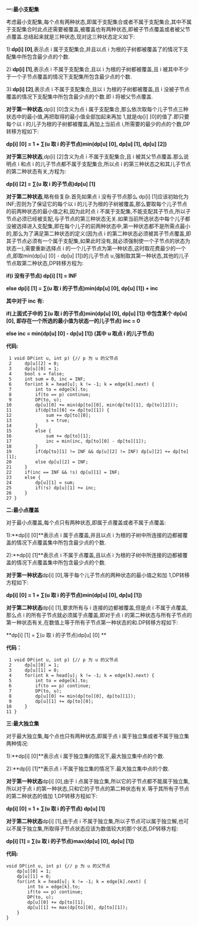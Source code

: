 **一:最小支配集**

考虑最小支配集,每个点有两种状态,即属于支配集合或者不属于支配集合,其中不属于支配集合时此点还需要被覆盖,被覆盖也有两种状态,即被子节点覆盖或者被父节点覆盖.总结起来就是三种状态,现对这三种状态定义如下:

1):**dp[i] [0]**,表示点 i 属于支配集合,并且以点 i 为根的子树都被覆盖了的情况下支配集中所包含最少点的个数.

2):**dp[i] [1]**,表示点 i 不属于支配集合,且以 i 为根的子树都被覆盖,且 i 被其中不少于一个子节点覆盖的情况下支配集所包含最少点的个数.

3):**dp[i] [2]**,表示点 i 不属于支配集合,且以 i 为根的子树都被覆盖,且 i 没被子节点覆盖的情况下支配集中所包含最少点的个数.即 i 将被父节点覆盖.

**对于第一种状态**,dp[i] [0]含义为点 i 属于支配集合,那么依次取每个儿子节点三种状态中的最小值,再把取得的最小值全部加起来再加 1,就是dp[i] [0]的值了.即只要每个以 i 的儿子为根的子树都被覆盖,再加上当前点 i,所需要的最少的点的个数,DP转移方程如下:

**dp[i] [0] = 1 + ∑(u 取 i 的子节点)min(dp[u] [0], dp[u] [1], dp[u] [2])**

**对于第三种状态**,dp[i] [2]含义为点 i 不属于支配集合,且 i 被其父节点覆盖.那么说明点 i 和点 i 的儿子节点都不属于支配集合,所以点 i 的第三种状态之和其儿子节点的第二种状态有关,方程为:

**dp[i] [2] = ∑(u 取 i 的子节点)dp[u] [1]**

**对于第二种状态**,略有些复杂.首先如果点 i 没有子节点那么 dp[i] [1]应该初始化为 INF;否则为了保证它的每个以 i 的儿子为根的子树被覆盖,那么要取每个儿子节点的前两种状态的最小值之和,因为此时点 i 不属于支配集,不能支配其子节点,所以子节点必须已经被支配,与子节点的第三种状态无关.如果当前所选状态中每个儿子都没被选择进入支配集,即在每个儿子的前两种状态中,第一种状态都不是所需点最小的,那么为了满足第二种状态的定义(因为点 i 的第二种状态必须被其子节点覆盖,即其子节点必须有一个属于支配集,如果此时没有,就必须强制使一个子节点的状态为状态一),需要重新选择点 i 的一个儿子节点为第一种状态,这时取花费最少的一个点,即取min(dp[u] [0] - dp[u] [1])的儿子节点 u,强制取其第一种状态,其他的儿子节点取第二种状态,DP转移方程为:

**if(i 没有子节点)  dp[i] [1] = INF**

**else          dp[i] [1] = ∑(u 取 i 的子节点)min(dp[u] [0], dp[u] [1]) + inc**

**其中对于 inc 有:**

**if(上面式子中的 ∑(u 取 i 的子节点)min(dp[u] [0], dp[u] [1]) 中包含某个 dp[u] [0], 即存在一个所选的最小值为状态一的儿子节点) inc = 0**

**else  inc = min(dp[u] [0] - dp[u] [1]) (其中 u 取点 i 的儿子节点)**

**代码:**

```
 1 void DP(int u, int p) {// p 为 u 的父节点
 2     dp[u][2] = 0;
 3     dp[u][0] = 1;
 4     bool s = false;
 5     int sum = 0, inc = INF;
 6     for(int k = head[u]; k != -1; k = edge[k].next) {
 7         int to = edge[k].to;
 8         if(to == p) continue;
 9         DP(to, u);
10         dp[u][0] += min(dp[to][0], min(dp[to][1], dp[to][2]));
11         if(dp[to][0] <= dp[to][1]) {
12             sum += dp[to][0];
13             s = true;
14         }
15         else {
16             sum += dp[to][1];
17             inc = min(inc, dp[to][0] - dp[to][1]);
18         }
19         if(dp[to][1] != INF && dp[u][2] != INF) dp[u][2] += dp[to][1];
20         else dp[u][2] = INF;
21     }
22     if(inc == INF && !s) dp[u][1] = INF;
23     else {
24         dp[u][1] = sum;
25         if(!s) dp[u][1] += inc;
26     }
27 }
```

**二:最小点覆盖**

对于最小点覆盖,每个点只有两种状态,即属于点覆盖或者不属于点覆盖:

1):**dp[i] [0]**表示点 i 属于点覆盖,并且以点 i 为根的子树中所连接的边都被覆盖的情况下点覆盖集中所包含最少点的个数.

2):**dp[i] [1]**表示点 i 不属于点覆盖,且以点 i 为根的子树中所连接的边都被覆盖的情况下点覆盖集中所包含最少点的个数.

**对于第一种状态**dp[i] [0],等于每个儿子节点的两种状态的最小值之和加 1,DP转移方程如下:

**dp[i] [0] = 1 + ∑(u 取 i 的子节点)min(dp[u] [0], dp[u] [1])**

**对于第二种状态**dp[i] [1],要求所有与 i 连接的边都被覆盖,但是点 i 不属于点覆盖,那么点 i 的所有子节点就必须属于点覆盖,即对于点 i 的第二种状态与所有子节点的第一种状态有关,在数值上等于所有子节点第一种状态的和.DP转移方程如下:

**dp[i] [1] = ∑(u 取 i 的子节点)dp[u] [0]
**

**代码：**

```
 1 void DP(int u, int p) {// p 为 u 的父节点
 2     dp[u][0] = 1;
 3     dp[u][1] = 0;
 4     for(int k = head[u]; k != -1; k = edge[k].next) {
 5         int to = edge[k].to;
 6         if(to == p) continue;
 7         DP(to, u);
 8         dp[u][0] += min(dp[to][0], dp[to][1]);
 9         dp[u][1] += dp[to][0];
10     }
11 }
```

**三:最大独立集**

对于最大独立集,每个点也只有两种状态,即属于点 i 属于独立集或者不属于独立集两种情况:

1):**dp[i] [0]**表示点 i 属于独立集的情况下,最大独立集中点的个数.

2):**dp[i] [1]**表示点 i 不属于独立集的情况下.最大独立集中点的个数.

**对于第一种状态**dp[i] [0],由于 i 点属于独立集,所以它的子节点都不能属于独立集,所以对于点 i 的第一种状态,只和它的子节点的第二种状态有关.等于其所有子节点的第二种状态的值加 1,DP转移方程如下:

**dp[i] [0] = 1 + ∑(u 取 i 的子节点) dp[u] [1]**

**对于第二种状态**dp[i] [1],由于点 i 不属于独立集,所以子节点可以属于独立解,也可以不属于独立集,所取得子节点状态应该为数值较大的那个状态,DP转移方程:

**dp[i] [1] = ∑(u 取 i 的子节点)max(dp[u] [0], dp[u] [1])**

**代码:**

```
void DP(int u, int p) {// p 为 u 的父节点
    dp[u][0] = 1;
    dp[u][1] = 0;
    for(int k = head[u]; k != -1; k = edge[k].next) {
        int to = edge[k].to;
        if(to == p) continue;
        DP(to, u);
        dp[u][0] += dp[to][1];
        dp[u][1] += max(dp[to][0], dp[to][1]);
    }
}
```